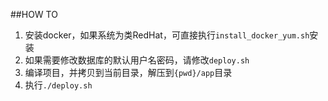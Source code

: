 ##HOW TO
1. 安装docker，如果系统为类RedHat，可直接执行```install_docker_yum.sh```安装
2. 如果需要修改数据库的默认用户名密码，请修改```deploy.sh```
3. 编译项目，并拷贝到当前目录，解压到```{pwd}/app```目录
4. 执行```./deploy.sh```
